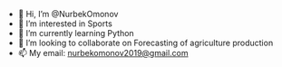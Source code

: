 - 👋 Hi, I’m @NurbekOmonov
- 👀 I’m interested in Sports
- 🌱 I’m currently learning Python
- 💞️ I’m looking to collaborate on Forecasting of agriculture production
- 📫 My email: nurbekomonov2019@gmail.com

<!---
NurbekOmonov/NurbekOmonov is a ✨ special ✨ repository because its `README.md` (this file) appears on your GitHub profile.
You can click the Preview link to take a look at your changes.
--->
